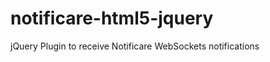 notificare-html5-jquery
=======================

jQuery Plugin to receive Notificare WebSockets notifications
